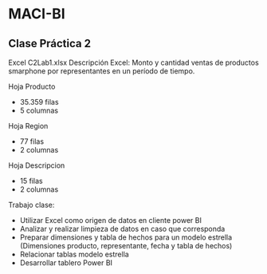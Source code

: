 # MACI-BI
## Clase Práctica 2

Excel C2Lab1.xlsx
Descripción Excel: Monto y cantidad ventas de productos smarphone por representantes en un período de tiempo.

Hoja Producto
- 35.359 filas
- 5 columnas

Hoja Region
- 77 filas
- 2 columnas

Hoja Descripcion
- 15 filas
- 2 columnas

Trabajo clase:

- Utilizar Excel como origen de datos en cliente power BI
- Analizar y realizar limpieza de datos en caso que corresponda
- Preparar dimensiones y tabla de hechos para un modelo estrella (Dimensiones producto, representante, fecha y tabla de hechos)
- Relacionar tablas modelo estrella
- Desarrollar tablero Power BI
